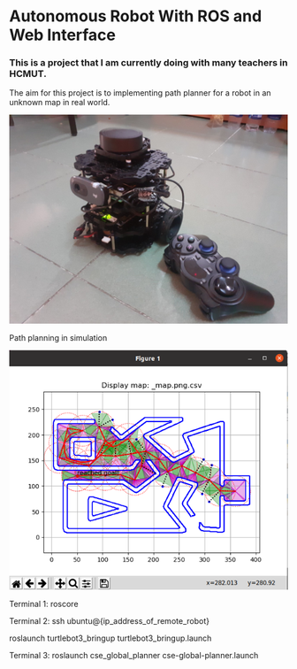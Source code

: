 # Autonomous Robot With ROS and Web Interface

### This is a project that I am currently doing with many teachers in HCMUT. 

The aim for this project is to implementing path planner for a robot in an unknown map in real world.

![](robot.jpg)

Path planning in simulation

![](simulation.png)

Terminal 1:
roscore

Terminal 2:
ssh ubuntu@{ip_address_of_remote_robot}

roslaunch turtlebot3_bringup turtlebot3_bringup.launch

Terminal 3:
roslaunch cse_global_planner cse-global-planner.launch
